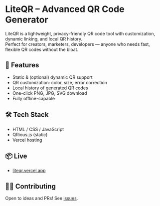 # LiteQR – Advanced QR Code Generator

LiteQR is a lightweight, privacy-friendly QR code tool with customization, dynamic linking, and local QR history.  
Perfect for creators, marketers, developers — anyone who needs fast, flexible QR codes without the bloat.

## 🚀 Features
- Static & (optional) dynamic QR support
- QR customization: color, size, error correction
- Local history of generated QR codes
- One-click PNG, JPG, SVG download
- Fully offline-capable

## 🛠 Tech Stack
- HTML / CSS / JavaScript
- QRious.js (static)
- Vercel hosting

## 📦 Live
- [liteqr.vercel.app](https://liteqr.vercel.app)

## 🧑‍💻 Contributing
Open to ideas and PRs! See [issues](https://github.com/yourusername/liteqr/issues).
